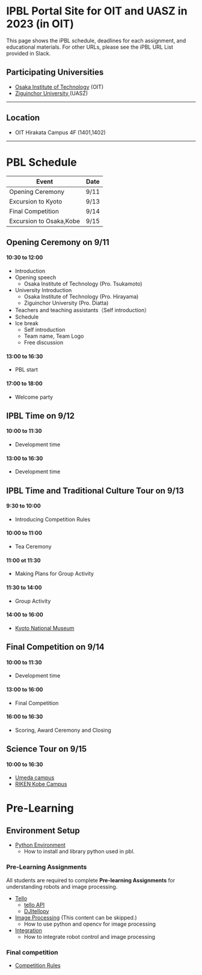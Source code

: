 #  IPBL Portal Site for OIT and UASZ in 2023 (in OIT)

This page shows the iPBL schedule, deadlines for each assignment, and educational materials. For other URLs, please see the iPBL URL List provided in Slack.

## Participating Universities
- [Osaka Institute of Technology](http://www.oit.ac.jp/english/index.html) (OIT)
- [Ziguinchor University ](https://uasz.sn/) (UASZ)
---
## Location
 - OIT Hirakata Campus 4F (1401,1402)
---
# PBL Schedule 

|Event |Date|
|-|-|
|Opening Ceremony |9/11|
|Excursion to Kyoto| 9/13|
|Final Competition | 9/14|
|Excursion to Osaka,Kobe| 9/15|

## Opening Ceremony on 9/11
#### 10:30 to	12:00
- Introduction
- Opening speech
    - Osaka Institute of Technology (Pro. Tsukamoto)
- University Introduction
    - Osaka Institute of Technology (Pro. Hirayama)
    - Ziguinchor University (Pro. Diatta)
- Teachers and teaching assistants（Self introduction）
- Schedule 
- Ice break
  - Self introduction
  - Team name, Team Logo
  - Free discussion
#### 13:00 to	16:30
- PBL start
#### 17:00 to 18:00
- Welcome party

## IPBL Time  on 9/12 
####  10:00  to 11:30 
- Development time
####  13:00  to 16:30   
- Development time

## IPBL Time and Traditional Culture Tour on 9/13
####  9:30  to 10:00 
- Introducing Competition Rules
#### 10:00 to 11:00
- Tea Ceremony 
#### 11:00 ot 11:30
- Making Plans for Group Activity
#### 11:30 to 14:00
- Group Activity
#### 14:00 to 16:00
- [Kyoto National Museum]( https://www.kyohaku.go.jp/eng/)


## Final Competition  on 9/14 
####  10:00  to 11:30   
- Development time
####  13:00 to 16:00
- Final Competition
####  16:00 to 16:30
- Scoring, Award Ceremony and Closing     

## Science  Tour on 9/15
#### 10:00 to 16:30
- [Umeda campus](https://www.oit.ac.jp/english/education/rd/faculty.html )
- [RIKEN Kobe Campus]( https://www.kobe.riken.jp/en/)
# Pre-Learning 
## Environment Setup
- [Python Environment](https://github.com/oit-ipbl/portal/blob/main/setup/)
  - How to install and library python used in pbl.

### Pre-Learning Assignments 
All students are required to complete **Pre-learning Assignments** for understanding robots and image processing.
- [Tello](https://github.com/oit-ipbl/robots)
  - [tello API](https://github.com/oit-ipbl/robots/blob/main/tello/simple_control.md)
  - [DJItellopy](https://github.com/oit-ipbl/robots/blob/main/tello/DJITelloPy.md)
- [Image Processing](https://github.com/oit-ipbl/image_processing)  (This content can be skipped.)
  - How to use python and opencv for image processing
- [Integration](https://github.com/oit-ipbl/Integration/)
  - How to integrate robot control and image processing



### Final competition 
-  [Competition Rules](https://github.com/oit-ipbl/final_competition)







